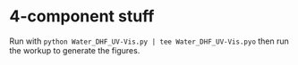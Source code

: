 # 4-component stuff

Run with `python Water_DHF_UV-Vis.py | tee Water_DHF_UV-Vis.pyo` then run the workup to generate the figures.
